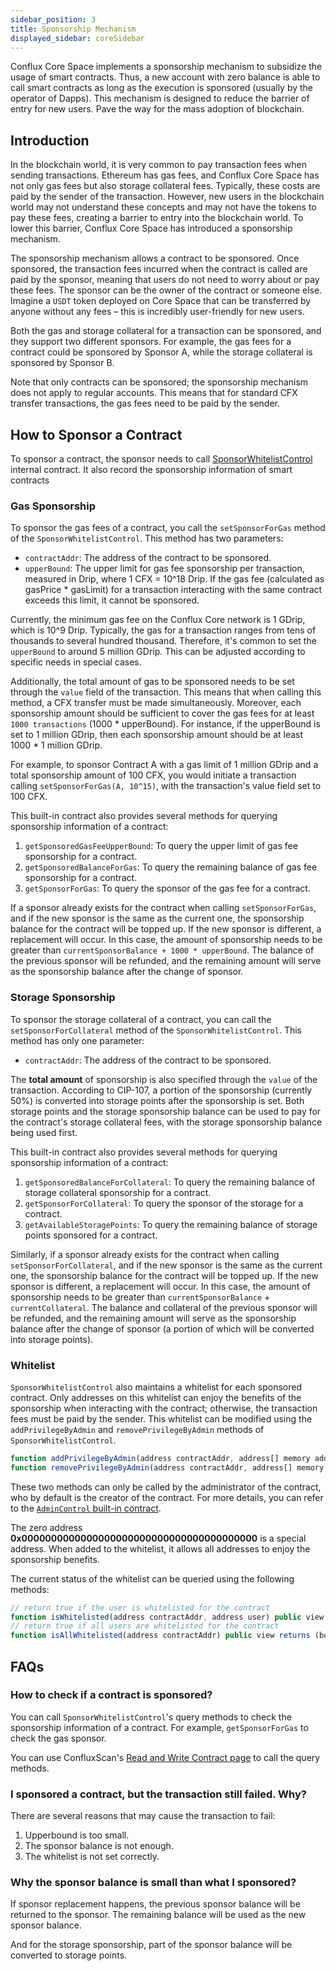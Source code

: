 ```yaml
---
sidebar_position: 3
title: Sponsorship Mechanism
displayed_sidebar: coreSidebar
---
```


Conflux Core Space implements a sponsorship mechanism to subsidize the usage of smart contracts. Thus, a new account with zero balance is able to call smart contracts as long as the execution is sponsored (usually by the operator of Dapps). This mechanism is designed to reduce the barrier of entry for new users.
Pave the way for the mass adoption of blockchain.

## Introduction

In the blockchain world, it is very common to pay transaction fees when sending transactions. Ethereum has gas fees, and Conflux Core Space has not only gas fees but also storage collateral fees. Typically, these costs are paid by the sender of the transaction. However, new users in the blockchain world may not understand these concepts and may not have the tokens to pay these fees, creating a barrier to entry into the blockchain world. To lower this barrier, Conflux Core Space has introduced a sponsorship mechanism.

The sponsorship mechanism allows a contract to be sponsored. Once sponsored, the transaction fees incurred when the contract is called are paid by the sponsor, meaning that users do not need to worry about or pay these fees. The sponsor can be the owner of the contract or someone else. Imagine a `USDT` token deployed on Core Space that can be transferred by anyone without any fees – this is incredibly user-friendly for new users.

Both the gas and storage collateral for a transaction can be sponsored, and they support two different sponsors. For example, the gas fees for a contract could be sponsored by Sponsor A, while the storage collateral is sponsored by Sponsor B.

Note that only contracts can be sponsored; the sponsorship mechanism does not apply to regular accounts. This means that for standard CFX transfer transactions, the gas fees need to be paid by the sender.

## How to Sponsor a Contract

To sponsor a contract, the sponsor needs to call [SponsorWhitelistControl](./internal-contracts/sponsor-whitelist-control) internal contract. It also record the sponsorship information of smart contracts

### Gas Sponsorship

To sponsor the gas fees of a contract, you call the `setSponsorForGas` method of the `SponsorWhitelistControl`. This method has two parameters:

- `contractAddr`: The address of the contract to be sponsored.
- `upperBound`: The upper limit for gas fee sponsorship per transaction, measured in Drip, where 1 CFX = 10^18 Drip. If the gas fee (calculated as gasPrice \* gasLimit) for a transaction interacting with the same contract exceeds this limit, it cannot be sponsored.

Currently, the minimum gas fee on the Conflux Core network is 1 GDrip, which is 10^9 Drip. Typically, the gas for a transaction ranges from tens of thousands to several hundred thousand. Therefore, it's common to set the `upperBound` to around 5 million GDrip. This can be adjusted according to specific needs in special cases.

Additionally, the total amount of gas to be sponsored needs to be set through the `value` field of the transaction. This means that when calling this method, a CFX transfer must be made simultaneously. Moreover, each sponsorship amount should be sufficient to cover the gas fees for at least `1000 transactions` (1000 \* upperBound). For instance, if the upperBound is set to 1 million GDrip, then each sponsorship amount should be at least 1000 \* 1 million GDrip.

For example, to sponsor Contract A with a gas limit of 1 million GDrip and a total sponsorship amount of 100 CFX, you would initiate a transaction calling `setSponsorForGas(A, 10^15)`, with the transaction's value field set to 100 CFX.

This built-in contract also provides several methods for querying sponsorship information of a contract:

1. `getSponsoredGasFeeUpperBound`: To query the upper limit of gas fee sponsorship for a contract.
2. `getSponsoredBalanceForGas`: To query the remaining balance of gas fee sponsorship for a contract.
3. `getSponsorForGas`: To query the sponsor of the gas fee for a contract.

If a sponsor already exists for the contract when calling `setSponsorForGas`, and if the new sponsor is the same as the current one, the sponsorship balance for the contract will be topped up. If the new sponsor is different, a replacement will occur. In this case, the amount of sponsorship needs to be greater than `currentSponsorBalance + 1000 * upperBound`. The balance of the previous sponsor will be refunded, and the remaining amount will serve as the sponsorship balance after the change of sponsor.

### Storage Sponsorship

To sponsor the storage collateral of a contract, you can call the `setSponsorForCollateral` method of the `SponsorWhitelistControl`. This method has only one parameter:

- `contractAddr`: The address of the contract to be sponsored.

The **total amount** of sponsorship is also specified through the `value` of the transaction. According to CIP-107, a portion of the sponsorship (currently 50%) is converted into storage points after the sponsorship is set. Both storage points and the storage sponsorship balance can be used to pay for the contract's storage collateral fees, with the storage sponsorship balance being used first.

This built-in contract also provides several methods for querying sponsorship information of a contract:

1. `getSponsoredBalanceForCollateral`: To query the remaining balance of storage collateral sponsorship for a contract.
2. `getSponsorForCollateral`: To query the sponsor of the storage for a contract.
3. `getAvailableStoragePoints`: To query the remaining balance of storage points sponsored for a contract.

Similarly, if a sponsor already exists for the contract when calling `setSponsorForCollateral`, and if the new sponsor is the same as the current one, the sponsorship balance for the contract will be topped up. If the new sponsor is different, a replacement will occur. In this case, the amount of sponsorship needs to be greater than `currentSponsorBalance` + `currentCollateral`. The balance and collateral of the previous sponsor will be refunded, and the remaining amount will serve as the sponsorship balance after the change of sponsor (a portion of which will be converted into storage points).

### Whitelist

`SponsorWhitelistControl` also maintains a whitelist for each sponsored contract. Only addresses on this whitelist can enjoy the benefits of the sponsorship when interacting with the contract; otherwise, the transaction fees must be paid by the sender. This whitelist can be modified using the `addPrivilegeByAdmin` and `removePrivilegeByAdmin` methods of `SponsorWhitelistControl`.

```js
function addPrivilegeByAdmin(address contractAddr, address[] memory addresses) public;
function removePrivilegeByAdmin(address contractAddr, address[] memory addresses) public;
```

These two methods can only be called by the administrator of the contract, who by default is the creator of the contract. For more details, you can refer to the [`AdminControl` built-in contract](./internal-contracts/admin.md).

The zero address **0x0000000000000000000000000000000000000000** is a special address. When added to the whitelist, it allows all addresses to enjoy the sponsorship benefits.

The current status of the whitelist can be queried using the following methods:

```js
// return true if the user is whitelisted for the contract
function isWhitelisted(address contractAddr, address user) public view returns (bool)
// return true if all users are whitelisted for the contract
function isAllWhitelisted(address contractAddr) public view returns (bool)
```

## FAQs

### How to check if a contract is sponsored?

You can call `SponsorWhitelistControl`'s query methods to check the sponsorship information of a contract. For example, `getSponsorForGas` to check the gas sponsor.

You can use ConfluxScan's [Read and Write Contract page](https://confluxscan.io/address/cfx:aaejuaaaaaaaaaaaaaaaaaaaaaaaaaaaaegg2r16ar?tab=contract-viewer) to call the query methods.

### I sponsored a contract, but the transaction still failed. Why?

There are several reasons that may cause the transaction to fail:

1. Upperbound is too small.
2. The sponsor balance is not enough.
3. The whitelist is not set correctly.

### Why the sponsor balance is small than what I sponsored?

If sponsor replacement happens, the previous sponsor balance will be returned to the sponsor. The remaining balance will be used as the new sponsor balance.

And for the storage sponsorship, part of the sponsor balance will be converted to storage points.
